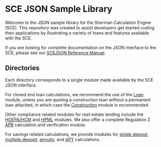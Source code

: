 # SCE JSON Sample Library

Welcome to the JSON sample library for the Sherman Calculation Engine (SCE). This
repository was created to assist developers get started coding their
applications by illustrating a variety of loans and features available with the
SCE.

If you are looking for complete documentation on the JSON interface to the SCE,
please see our [SCEJSON Reference
Manual](https://github.com/shermanloan/scejson-doc).

## Directories

Each directory corresponds to a single module made available by the SCE JSON
interface.

For closed end loan calculations, we recommend the use of the [Loan](Loan/) module,
unless you are quoting a construction loan without a permanent loan attached, in
which case the [Construction](Construction/) module is recommended.

Other compliance related modules for real-estate lending include the
[HOEPA/HCM](Hcm/) and [HPML](Hpml/) modules. We also offer a complete Regulation
Z [APR](Apr/) calculation and verification module.

For savings related calculations, we provide modules for [single deposit](Cd/),
[multiple deposit](Ira/), [annuity](Annuity/), and [APY](Apy/) calculations.
